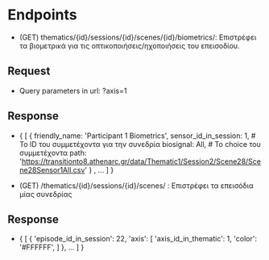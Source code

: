 # Endpoints

* (GET) thematics/{id}/sessions/{id}/scenes/{id}/biometrics/: Επιστρέφει τα βιομετρικά για 
τις οπτικοποιήσεις/ηχοποιήσεις του επεισοδίου.
## Request
*   Query parameters in url: ?axis=1

## Response

* 
    {
        [   {
                friendly_name: 'Participant 1 Biometrics',
                sensor_id_in_session: 1, # To ID του συμμετέχοντα για την συνεδρία
                biosignal: All, # Το choice του συμμετέχοντα
                path: 'https://transitionto8.athenarc.gr/data/Thematic1/Session2/Scene28/Scene28Sensor1All.csv'
            }
            ,
            ...
        ]
    }

* (GET) /thematics/{id}/sessions/{id}/scenes/ : Επιστρέφει τα επεισόδια μίας συνεδρίας

## Response
*   {
        [   {
                'episode_id_in_session': 22, 
                'axis': [
                    'axis_id_in_thematic': 1,
                    'color': '#FFFFFF',
                ]
            },
            ...
        ]
    }